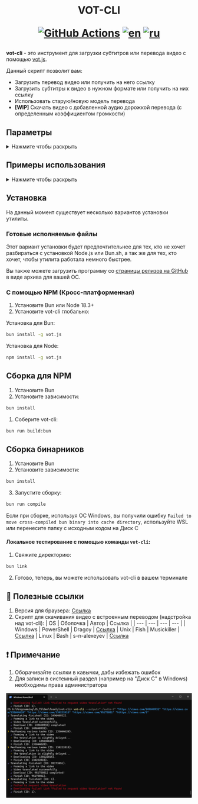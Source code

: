 <h1 align="center">
  VOT-CLI

[![GitHub Actions](https://github.com/FOSWLY/vot-cli/actions/workflows/build.yml/badge.svg)](https://github.com/FOSWLY/vot-cli/actions/workflows/build.yml)
[![en](https://img.shields.io/badge/lang-English%20%F0%9F%87%AC%F0%9F%87%A7-white)](README-EN.md)
[![ru](https://img.shields.io/badge/%D1%8F%D0%B7%D1%8B%D0%BA-%D0%A0%D1%83%D1%81%D1%81%D0%BA%D0%B8%D0%B9%20%F0%9F%87%B7%F0%9F%87%BA-white)](README.md)

</h1>

**vot-cli** - это инструмент для загрузки субтитров или перевода видео с помощью [vot.js](https://github.com/FOSWLY/vot.js).

Данный скрипт позволит вам:

- Загрузить перевод видео или получить на него ссылку
- Загрузить субтитры к видео в нужном формате или получить на них ссылку
- Использовать старую/новую модель перевода
- **[WIP]** Скачать видео с добавленной аудио дорожкой перевода (с определенным коэффициентом громкости)

## Параметры

<details>
<summary>Нажмите чтобы раскрыть</summary>

- **-h**, **--help**: показать помощь по использованию
- **-v**, **--version**: показать версию скрипта
- **-o**, **--out**, **--outdir=(path)**: установить путь для сохранения
- **--outfile=(name)**: установить имя файла для сохранения
- **--lang=(lang)**: установить язык исходного видео (см. [вики](https://github.com/FOSWLY/vot-cli/wiki/%5BRU%5D-Supported-langs), чтобы узнать какие языки поддерживаются). По умолчанию: `en`
- **--reslang=(lang)**: установить язык звуковой дорожки или субтитров (см. [вики](https://github.com/FOSWLY/vot-cli/wiki/%5BRU%5D-Supported-langs), чтобы узнать какие языки поддерживаются). По умолчанию: `ru`
- **--proxy=(url)**: установить HTTP или HTTPS прокси в формате `[<PROTOCOL>://]<USERNAME>:<PASSWORD>@<HOST>[:<port>]`
- **--worker-host=(url)**: установить свой [vot-worker](https://github.com/FOSWLY/vot-worker) в формате `[<PROTOCOL>://]<HOST>[:<port>][/<PREFIX>]`
- **--vot-host=(url)**: установить свой [vot-backend](https://github.com/FOSWLY/vot-backend) сервер в формате `[<PROTOCOL>://]<HOST>[:<port>][/<PREFIX>]`
- **--subs**: получить субтитры вместо аудио, если существуют
- **--subs-format=(format)**: установить формат для субтитров (`json`, `srt`, `vtt`. Не работает с `--preview`)
- **--preview**: получить ссылку на загрузку файла, без выполнения загрузки
- **--old-model**: использовать модель со старыми голосами для всех видео
- **--no-visual**: выводить результат в stdout/stderr без информации о прогрессе (1 линия = 1 ссылка) (совместимо с `--preview`)

</details>

## Примеры использования

<details>
<summary>Нажмите чтобы раскрыть</summary>

- `vot-cli [options] <link> [link2] [link3] ...` - общий пример
- `vot-cli <link>` - получить перевод аудио по ссылке
- `vot-cli --help` - показать помощь по командам
- `vot-cli --version` - показать версию утилиты
- `vot-cli --output=<path> <link>` - получить перевод аудио по ссылке и сохранить его по указаному пути
- `vot-cli --output=<path> --reslang=en <link>` - получить перевод аудио на английский и сохранить его по указаному пути
- `vot-cli --subs --output=<path> --lang=en <link>` - получить английские субтитры к видео и сохранить их по указанному пути
- `vot-cli --output="." "https://www.youtube.com/watch?v=X98VPQCE_WI" "https://www.youtube.com/watch?v=djr8j-4fS3A&t=900s"` - пример с реальными данными

</details>

## Установка

На данный момент существует несколько вариантов установки утилиты.

### Готовые исполняемые файлы

Этот вариант установки будет предпочтительнее для тех, кто не хочет разбираться с установкой Node.js или Bun.sh, а так же для тех, кто хочет, чтобы утилита работала немного быстрее.

Вы также можете загрузить программу со [страницы релизов на GitHub](https://github.com/FOSWLY/vot-cli/releases) в виде архива для вашей ОС.

### С помощью NPM (Кросс-платформенная)

1. Установите Bun или Node 18.3+
2. Установите vot-cli глобально:

Установка для Bun:

```bash
bun install -g vot.js
```

Установка для Node:

```bash
npm install -g vot.js
```

## Сборка для NPM

1. Установите Bun
2. Установите зависимости:

```bash
bun install
```

1. Соберите vot-cli:

```bash
bun run build:bun
```

## Сборка бинарников

1. Установите Bun
2. Установите зависимости:

```bash
bun install
```

3. Запустите сборку:

```bash
bun run compile
```

Если при сборке, используя ОС Windows, вы получили ошибку `Failed to move cross-compiled bun binary into cache directory`, используйте WSL или перенесите папку с исходным кодом на Диск С

#### Локальное тестирование с помощью команды `vot-cli`:

1. Свяжите директорию:

```bash
bun link
```

2. Готово, теперь, вы можете использовать vot-cli в вашем терминале

## 📁 Полезные ссылки

1. Версия для браузера: [Ссылка](https://github.com/ilyhalight/voice-over-translation)
2. Скрипт для скачивания видео с встроенным переводом (надстройка над vot-cli):
   | OS | Оболочка | Автор | Ссылка |
   | --- | --- | --- | --- |
   | Windows | PowerShell | Dragoy | [Ссылка](https://github.com/FOSWLY/vot-cli/tree/main/scripts/shells)
   | Unix | Fish | Musickiller | [Ссылка](https://gitlab.com/musickiller/fishy-voice-over/)
   | Linux | Bash | s-n-alexeyev | [Ссылка](https://github.com/s-n-alexeyev/yvt)

## ❗ Примечание

1. Оборачивайте ссылки в кавычки, дабы избежать ошибок
2. Для записи в системный раздел (например на "Диск C" в Windows) необходимы права администратора

![example btn](https://github.com/FOSWLY/vot-cli/blob/main/img/example.png "example")
